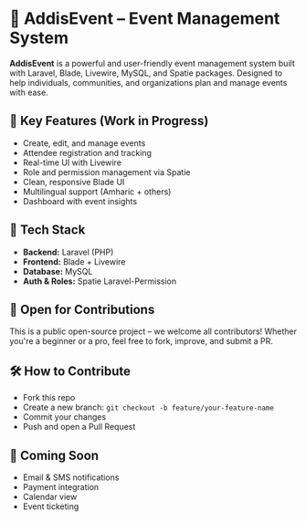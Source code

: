 
<body>

  <h1 class="emoji">🎉 AddisEvent – Event Management System</h1>
  <p><strong>AddisEvent</strong> is a powerful and user-friendly event management system built with Laravel, Blade, Livewire, MySQL, and Spatie packages. Designed to help individuals, communities, and organizations plan and manage events with ease.</p>

  <section>
    <h2 class="emoji">🚀 Key Features (Work in Progress)</h2>
    <ul>
      <li>Create, edit, and manage events</li>
      <li>Attendee registration and tracking</li>
      <li>Real-time UI with Livewire</li>
      <li>Role and permission management via Spatie</li>
      <li>Clean, responsive Blade UI</li>
      <li>Multilingual support (Amharic + others)</li>
      <li>Dashboard with event insights</li>
    </ul>
  </section>

  <section>
    <h2 class="emoji">🔧 Tech Stack</h2>
    <ul>
      <li><strong>Backend:</strong> Laravel (PHP)</li>
      <li><strong>Frontend:</strong> Blade + Livewire</li>
      <li><strong>Database:</strong> MySQL</li>
      <li><strong>Auth & Roles:</strong> Spatie Laravel-Permission</li>
    </ul>
  </section>

  <section>
    <h2 class="emoji">🤝 Open for Contributions</h2>
    <p>This is a public open-source project – we welcome all contributors! Whether you're a beginner or a pro, feel free to fork, improve, and submit a PR.</p>
  </section>

  <section>
    <h2 class="emoji">🛠️ How to Contribute</h2>
    <ul>
      <li>Fork this repo</li>
      <li>Create a new branch: <code>git checkout -b feature/your-feature-name</code></li>
      <li>Commit your changes</li>
      <li>Push and open a Pull Request</li>
    </ul>
  </section>

  <section>
    <h2 class="emoji">📌 Coming Soon</h2>
    <ul>
      <li>Email & SMS notifications</li>
      <li>Payment integration</li>
      <li>Calendar view</li>
      <li>Event ticketing</li>
    </ul>
  </section>

</body>
</html>
